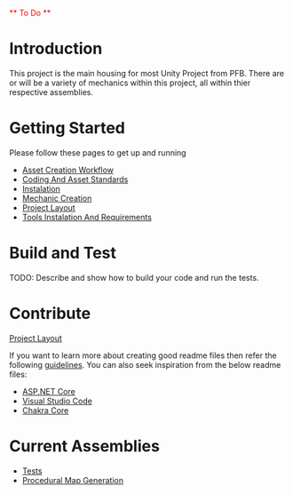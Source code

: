 <span style="color:red">** To Do **</span>
# Introduction 
This project is the main housing for most Unity Project from PFB.
There are or will be a variety of mechanics within this project, all within thier respective assemblies. 

# Getting Started
Please follow these pages to get up and running

- [Asset Creation Workflow](Docs/General/AssetCreationWorkflow.md)
- [Coding And Asset Standards](/Docs/General/CodingAndAssetStandards.md)
- [Instalation](/Docs/General/Instalation.MD)
- [Mechanic Creation](/Docs/General/MechanicCreation.md)
- [Project Layout](/Docs/General/ProjectLayout.MD)
- [Tools Instalation And Requirements](/Docs/General/ToolsInstalationAndRequirements.md)



# Build and Test
TODO: Describe and show how to build your code and run the tests. 

# Contribute
[Project Layout](Docs/ProjectLayout.MD)

If you want to learn more about creating good readme files then refer the following [guidelines](https://docs.microsoft.com/en-us/azure/devops/repos/git/create-a-readme?view=azure-devops). You can also seek inspiration from the below readme files:
- [ASP.NET Core](https://github.com/aspnet/Home)
- [Visual Studio Code](https://github.com/Microsoft/vscode)
- [Chakra Core](https://github.com/Microsoft/ChakraCore)


# Current Assemblies 
- [Tests](DungeonCrawler/Assets/SRC/__Tests__/Tests_ReadMe.md)
- [Procedural Map Generation](DungeonCrawler/Assets/SRC/ProceduralMapGeneration/ProceduralMapGeneration_ReadMe.md)
